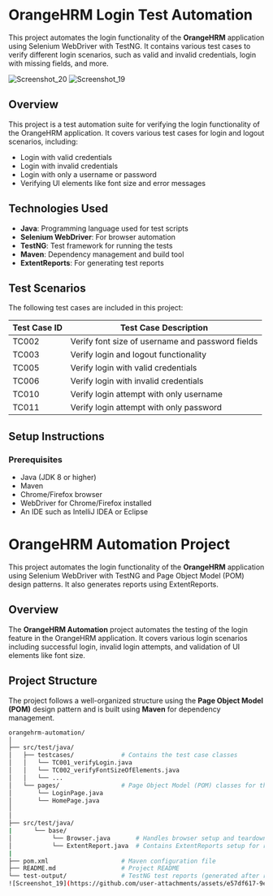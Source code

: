 # OrangeHRM Login Test Automation

This project automates the login functionality of the **OrangeHRM** application using Selenium WebDriver with TestNG. It contains various test cases to verify different login scenarios, such as valid and invalid credentials, login with missing fields, and more.

![Screenshot_20](https://github.com/user-attachments/assets/45c8a07e-3085-48e2-beea-210b94172b27)
![Screenshot_19](https://github.com/user-attachments/assets/7d29bdae-7c10-4663-8168-30adc9bcc678)

## Overview

This project is a test automation suite for verifying the login functionality of the OrangeHRM application. It covers various test cases for login and logout scenarios, including:
- Login with valid credentials
- Login with invalid credentials
- Login with only a username or password
- Verifying UI elements like font size and error messages

## Technologies Used

- **Java**: Programming language used for test scripts
- **Selenium WebDriver**: For browser automation
- **TestNG**: Test framework for running the tests
- **Maven**: Dependency management and build tool
- **ExtentReports**: For generating test reports

## Test Scenarios

The following test cases are included in this project:

| Test Case ID   | Test Case Description                          |
|----------------|------------------------------------------------|
| TC002          | Verify font size of username and password fields |
| TC003          | Verify login and logout functionality           |
| TC005          | Verify login with valid credentials             |
| TC006          | Verify login with invalid credentials           |
| TC010          | Verify login attempt with only username         |
| TC011          | Verify login attempt with only password         |

## Setup Instructions

### Prerequisites

- Java (JDK 8 or higher)
- Maven
- Chrome/Firefox browser
- WebDriver for Chrome/Firefox installed
- An IDE such as IntelliJ IDEA or Eclipse


# OrangeHRM Automation Project

This project automates the login functionality of the **OrangeHRM** application using Selenium WebDriver with TestNG and Page Object Model (POM) design patterns. It also generates reports using ExtentReports.

## Overview

The **OrangeHRM Automation** project automates the testing of the login feature in the OrangeHRM application. It covers various login scenarios including successful login, invalid login attempts, and validation of UI elements like font size.

## Project Structure

The project follows a well-organized structure using the **Page Object Model (POM)** design pattern and is built using **Maven** for dependency management.

```bash
orangehrm-automation/
│
├── src/test/java/
│   ├── testcases/             # Contains the test case classes
│   │   └── TC001_verifyLogin.java
│   │   └── TC002_verifyFontSizeOfElements.java
│   │   └── ...
│   └── pages/                 # Page Object Model (POM) classes for the application pages
│       └── LoginPage.java
│       └── HomePage.java
│   
│
├── src/test/java/
|      └── base/
│           └── Browser.java       # Handles browser setup and teardown
│           └── ExtentReport.java  # Contains ExtentReports setup for reporting
|
├── pom.xml                    # Maven configuration file
├── README.md                  # Project README
└── test-output/               # TestNG test reports (generated after running tests)![Screenshot_20](https://github.com/user-attachments/assets/6b0c5391-d3d7-4cf9-a0b3-1ec9870c1e44)
![Screenshot_19](https://github.com/user-attachments/assets/e57df617-9e83-4fde-97ef-38c8debecf7a)


```
